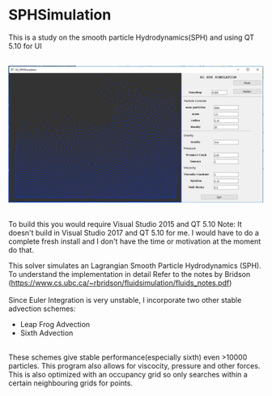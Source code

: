 # SPHSimulation

This is a study on the smooth particle Hydrodynamics(SPH) and using QT 5.10 for UI

<br><img src="SPH_ScreenShot.PNG">


<br>To build this you would require Visual Studio 2015 and QT 5.10 
Note: It doesn't build in Visual Studio 2017 and QT 5.10 for me. I would have to do a complete fresh install and I don't have the time or motivation at the moment do that.


This solver simulates an Lagrangian Smooth Particle Hydrodynamics (SPH).
To understand the implementation in detail Refer to the notes by Bridson (https://www.cs.ubc.ca/~rbridson/fluidsimulation/fluids_notes.pdf)  
<br>Since Euler Integration is very unstable, I incorporate two other stable advection schemes:
- Leap Frog Advection 
- Sixth Advection
 
<br>These schemes give stable performance(especially sixth) even >10000 particles.
This program also allows for viscocity, pressure and other forces.
This is also optimized with an occupancy grid so only searches within a certain neighbouring grids for points.
